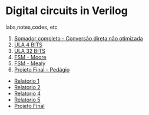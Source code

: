 # Digital circuits in Verilog
labs,notes,codes, etc

1. [Somador completo - Conversão direta não otimizada](https://github.com/mayktu/digital-circuits-verilog/blob/master/cod/Somador%20completo%20(Conversao%20nao%20otimizada).v)
2. [ULA 4 BITS](https://github.com/mayktu/digital-circuits-verilog/blob/master/cod/ULA4-32.v)
3. [ULA 32 BITS](https://github.com/mayktu/digital-circuits-verilog/blob/master/cod/ULA32bits.v)
4. [FSM - Moore](https://github.com/mayktu/digital-circuits-verilog/blob/master/cod/FSM-portao.v)
5. [FSM - Mealy]()
6. [Projeto Final - Pedágio](https://github.com/mayktu/digital-circuits-verilog/blob/master/cod/ProjetoFinal%20-%20%20PEDAGIO.v)

* [Relatorio 1](https://github.com/mayktu/digital-circuits-verilog/blob/master/rel/Relatorio%201.pdf)
* [Relatorio 2](https://github.com/mayktu/digital-circuits-verilog/blob/master/rel/Relatorio%202.pdf)
* [Relatorio 4](https://github.com/mayktu/digital-circuits-verilog/blob/master/rel/Relatorio%204.pdf)
* [Relatorio 5](https://github.com/mayktu/digital-circuits-verilog/blob/master/rel/Relat%C3%B3rio%205.pdf)
* [Projeto Final](https://github.com/mayktu/digital-circuits-verilog/blob/master/rel/PROJETO%20FINAL.pdf)
